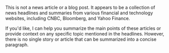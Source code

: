 This is not a news article or a blog post. It appears to be a collection of news headlines and summaries from various financial and technology websites, including CNBC, Bloomberg, and Yahoo Finance.

If you'd like, I can help you summarize the main points of these articles or provide context on any specific topic mentioned in the headlines. However, there is no single story or article that can be summarized into a concise paragraph.